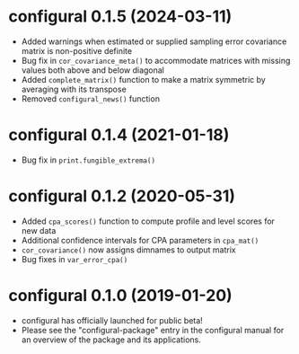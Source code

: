 # configural 0.1.5 (2024-03-11)

- Added warnings when estimated or supplied sampling error covariance matrix is non-positive definite
- Bug fix in `cor_covariance_meta()` to accommodate matrices with missing values both above and below diagonal
- Added `complete_matrix()` function to make a matrix symmetric by averaging with its transpose
- Removed `configural_news()` function

# configural 0.1.4 (2021-01-18)

- Bug fix in `print.fungible_extrema()`

# configural 0.1.2 (2020-05-31)

- Added `cpa_scores()` function to compute profile and level scores for new data
- Additional confidence intervals for CPA parameters in `cpa_mat()`
- `cor_covariance()` now assigns dimnames to output matrix
- Bug fixes in `var_error_cpa()`

# configural 0.1.0 (2019-01-20)

- configural has officially launched for public beta!
- Please see the "configural-package" entry in the configural manual for an overview of the package and its applications.
